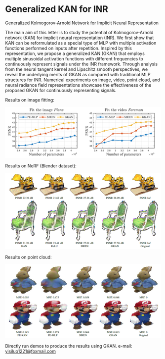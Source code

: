 # Generalized KAN for INR
Generalized Kolmogorov-Arnold Network for Implicit Neural Representation

The main aim of this letter is to study the potential of Kolmogorov-Arnold network (KAN) for implicit neural representation (INR). We first show that KAN can be reformulated as a special type of MLP with multiple activation functions performed on inputs after repetition. Inspired by this representation, we propose a generalized KAN (GKAN) that employs multiple sinusoidal activation functions with different frequencies to continuously represent signals under the INR framework. Through analysis from the neural tangent kernel and Lipschitz smooth perspectives, we reveal the underlying merits of GKAN as compared with traditional MLP structures for INR. Numerical experiments on image, video, point cloud, and neural radiance field representations showcase the effectiveness of the proposed GKAN for continuously representing signals. 

Results on image fitting:

<img src="figs/fig1.png" width="800">

Results on NeRF (Blender dataset):

<img src="figs/fig2.png" width="800">

Results on point cloud:

<img src="figs/fig3.png" width="800">

Directly run demos to produce the results using GKAN. e-mail: yisiluo1221@foxmail.com
